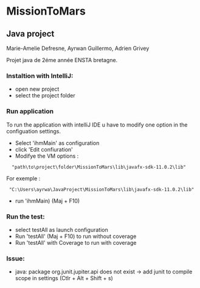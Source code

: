 # MissionToMars

## Java project
Marie-Amelie Defresne, Ayrwan Guillermo, Adrien Grivey

Projet java de 2éme année ENSTA bretagne.

### Instaltion with IntelliJ:
- open new project
- select the project folder

### Run application
To run the application with intelliJ IDE u have to modify one option in the configuation settings.
- Select 'ihmMain' as configuration
- click 'Edit confiuration'
- Modifye the VM options :
```
  "path\to\project\folder\MissionToMars\lib\javafx-sdk-11.0.2\lib"
 ```
 For exemple :
 ```
  "C:\Users\ayrwa\JavaProject\MissionToMars\lib\javafx-sdk-11.0.2\lib"
 ```
 - run 'ihmMain) (Maj + F10)

### Run the test:
- select testAll as launch configuration
- Run 'testAll' (Maj + F10) to run without coverage
- Run 'testAll' with Coverage to run with coverage


### Issue:
- java: package org.junit.jupiter.api does not exist -> add junit to compile scope in settings (Ctlr + Alt + Shift + s)
